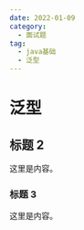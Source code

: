 ```yaml
---
date: 2022-01-09
category:
  - 面试题
tag:
  - java基础
  - 泛型
---
```


# 泛型

## 标题 2

这里是内容。

### 标题 3

这里是内容。
